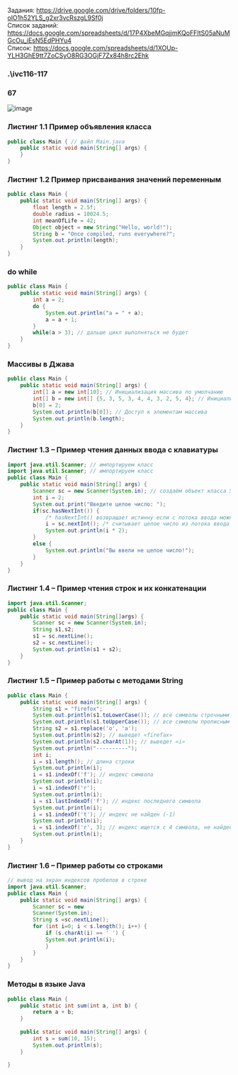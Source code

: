 Задания: https://drive.google.com/drive/folders/10fp-olO1h52YLS_g2xr3vcRszgL9Sf0j
<br>
Список заданий: https://docs.google.com/spreadsheets/d/17P4XbeMGqjjmKQoFFItS05aNuMGcOu_iEsN5EdPHYu4
<br>
Список: https://docs.google.com/spreadsheets/d/1XOUp-YLH3GhE9tt7ZoCSyO8RG3OGjF7Zx84h8rc2Ehk

### .\ivc116-117
### 67

![image](https://github.com/ivbo01/java/assets/144561607/77a99e5f-2eba-4f6f-89e3-a538837cb4fc)

### Листинг 1.1 Пример объявления класса
```java
public class Main { // файл Main.java
    public static void main(String[] args) {
    }
}
```
### Листинг 1.2 Пример присваивания значений переменным
```java
public class Main {
    public static void main(String[] args) {
        float length = 2.5f;
        double radius = 10024.5;
        int meanOfLife = 42;
        Object object = new String("Hello, world!");
        String b = "Once compiled, runs everywhere?";
        System.out.println(length);
    }
}
```

### do while
```java
public class Main {
    public static void main(String[] args) {
        int a = 2;
        do {
            System.out.println("a = " + a);
            a = a + 1;
        }
        while(a > 3); // дальше цикл выполняться не будет
    }
}
```

### Массивы в Джава
```java
public class Main {
    public static void main(String[] args) {
        int[] a = new int[10]; // Инициализация массива по умолчанию
        int[] b = new int[] {5, 3, 5, 3, 4, 4, 3, 2, 5, 4}; // Инициализация массива на этапе объявления
        b[0] = 2;
        System.out.println(b[0]); // Доступ к элементам массива
        System.out.println(b.length);
    }
}
```

### Листинг 1.3 – Пример чтения данных ввода с клавиатуры
```java
import java.util.Scanner; // импортируем класс
import java.util.Scanner; // импортируем класс
public class Main {
    public static void main(String[] args) {
        Scanner sc = new Scanner(System.in); // создаём объект класса Scanner
        int i = 2;
        System.out.print("Введите целое число: ");
        if(sc.hasNextInt()) {
            /* hasNextInt() возвращает истинну если с потока ввода можно считать целое число*/
            i = sc.nextInt(); /* считывает целое число из потока ввода и сохраняет в переменную i*/
            System.out.println(i * 2);
        }
        else {
            System.out.println("Вы ввели не целое число!");
        }
    }
}
```

### Листинг 1.4 – Пример чтения строк и их конкатенации
```java
import java.util.Scanner;
public class Main {
    public static void main(String[]args) {
        Scanner sc = new Scanner(System.in);
        String s1,s2;
        s1 = sc.nextLine();
        s2 = sc.nextLine();
        System.out.println(s1 + s2);
    }
}
```

### Листинг 1.5 – Пример работы с методами String
```java
public class Main {
    public static void main(String[] args) {
        String s1 = "firefox";
        System.out.println(s1.toLowerCase()); // все символы строчными
        System.out.println(s1.toUpperCase()); // все символы прописным
        String s2 = s1.replace('o', 'a');
        System.out.println(s2); // выведет «firefax»
        System.out.println(s2.charAt(1)); // выведет «i»
        System.out.println("----------");
        int i;
        i = s1.length(); // длина строки
        System.out.println(i);
        i = s1.indexOf('f'); // индекс символа
        System.out.println(i);
        i = s1.indexOf('r');
        System.out.println(i);
        i = s1.lastIndexOf('f'); // индекс последнего символа
        System.out.println(i);
        i = s1.indexOf('t'); // индекс не найден (-1)
        System.out.println(i);
        i = s1.indexOf('r', 3); // индекс ищется с 4 символа, не найден (-1)
        System.out.println(i);
    }
}
```

### Листинг 1.6 – Пример работы со строками
```java
// вывод на экран индексов пробелов в строке
import java.util.Scanner;
public class Main {
    public static void main(String[] args) {
        Scanner sc = new
        Scanner(System.in);
        String s =sc.nextLine();
        for (int i=0; i < s.length(); i++) {
            if (s.charAt(i) == ' ') {
            System.out.println(i);
            }
        }
    }
}
```

### Методы в языке Java
```java
public class Main {
    public static int sum(int a, int b) {
        return a + b;
    }
    
    public static void main(String[] args) {
        int s = sum(10, 15);
        System.out.println(s);
    }

}
```
